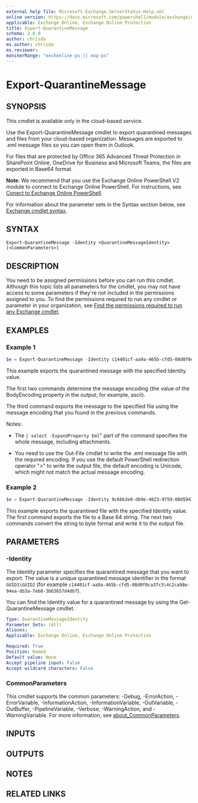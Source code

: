 ```yaml
---
external help file: Microsoft.Exchange.ServerStatus-Help.xml
online version: https://docs.microsoft.com/powershell/module/exchange/export-quarantinemessage
applicable: Exchange Online, Exchange Online Protection
title: Export-QuarantineMessage
schema: 2.0.0
author: chrisda
ms.author: chrisda
ms.reviewer:
monikerRange: "exchonline-ps || eop-ps"
---
```


# Export-QuarantineMessage

## SYNOPSIS
This cmdlet is available only in the cloud-based service.

Use the Export-QuarantineMessage cmdlet to export quarantined messages and files from your cloud-based organization. Messages are exported to .eml message files so you can open them in Outlook.

For files that are protected by Office 365 Advanced Threat Protection in SharePoint Online, OneDrive for Business and Microsoft Teams, the files are exported in Base64 format.

**Note**: We recommend that you use the Exchange Online PowerShell V2 module to connect to Exchange Online PowerShell. For instructions, see [Conect to Exchange Online PowerShell](https://docs.microsoft.com/powershell/exchange/connect-to-exchange-online-powershell).

For information about the parameter sets in the Syntax section below, see [Exchange cmdlet syntax](https://docs.microsoft.com/powershell/exchange/exchange-cmdlet-syntax).

## SYNTAX

```
Export-QuarantineMessage -Identity <QuarantineMessageIdentity> [<CommonParameters>]
```

## DESCRIPTION
You need to be assigned permissions before you can run this cmdlet. Although this topic lists all parameters for the cmdlet, you may not have access to some parameters if they're not included in the permissions assigned to you. To find the permissions required to run any cmdlet or parameter in your organization, see [Find the permissions required to run any Exchange cmdlet](https://docs.microsoft.com/powershell/exchange/find-exchange-cmdlet-permissions).

## EXAMPLES

### Example 1
```powershell
$e = Export-QuarantineMessage -Identity c14401cf-aa9a-465b-cfd5-08d0f0ca37c5\4c2ca98e-94ea-db3a-7eb8-3b63657d4db7; $e.BodyEncoding; $e | select -ExpandProperty Eml | Out-File "C:\My Documents\Export1_ascii.eml" -Encoding ascii
```

This example exports the quarantined message with the specified Identity value.

The first two commands determine the message encoding (the value of the BodyEncoding property in the output; for example, ascii).

The third command exports the message to the specified file using the message encoding that you found in the previous commands.

Notes:

- The `| select -ExpandProperty Eml`" part of the command specifies the whole message, including attachments.

- You need to use the Out-File cmdlet to write the .eml message file with the required encoding. If you use the default PowerShell redirection operator ">" to write the output file, the default encoding is Unicode, which might not match the actual message encoding.

### Example 2
```powershell
$e = Export-QuarantineMessage -Identity 9c6bb3e8-db9e-4823-9759-08d594179bd3\7fec89fe-41b0-ae67-4887-5bede017d111; $bytes = [Convert]::FromBase64String($e.eml); [IO.File]::WriteAllBytes("C:\My Documents\Export1.txt", $bytes)
```

This example exports the quarantined file with the specified Identity value. The first command exports the file to a Base 64 string. The next two commands convert the string to byte format and write it to the output file.

## PARAMETERS

### -Identity
The Identity parameter specifies the quarantined message that you want to export. The value is a unique quarantined message identifier in the format `GUID1\GUID2` (for example `c14401cf-aa9a-465b-cfd5-08d0f0ca37c5\4c2ca98e-94ea-db3a-7eb8-3b63657d4db7`).

You can find the Identity value for a quarantined message by using the Get-QuarantineMessage cmdlet.

```yaml
Type: QuarantineMessageIdentity
Parameter Sets: (All)
Aliases:
Applicable: Exchange Online, Exchange Online Protection

Required: True
Position: Named
Default value: None
Accept pipeline input: False
Accept wildcard characters: False
```

### CommonParameters
This cmdlet supports the common parameters: -Debug, -ErrorAction, -ErrorVariable, -InformationAction, -InformationVariable, -OutVariable, -OutBuffer, -PipelineVariable, -Verbose, -WarningAction, and -WarningVariable. For more information, see [about_CommonParameters](https://go.microsoft.com/fwlink/p/?LinkID=113216).

## INPUTS

###  

## OUTPUTS

###  

## NOTES

## RELATED LINKS
